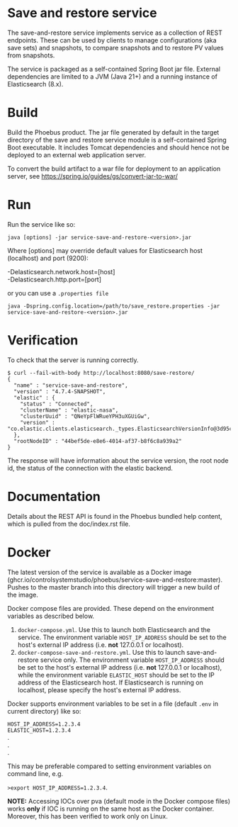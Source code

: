 # Save and restore service

The save-and-restore service implements service as a collection
of REST endpoints. These can be used by clients to manage configurations (aka save sets) and
snapshots, to compare snapshots and to restore PV values from snapshots.

The service is packaged as a self-contained Spring Boot jar file. 
External dependencies are limited to a JVM (Java 21+)
and a running instance of Elasticsearch (8.x).

# Build

Build the Phoebus product. The jar file generated by default in the target directory of the save and restore service module
is a self-contained Spring Boot executable. It includes Tomcat dependencies and should
hence not be deployed to an external web application server.

To convert the build artifact to a war file for
deployment to an application server, see https://spring.io/guides/gs/convert-jar-to-war/

# Run

Run the service like so:

`java [options] -jar service-save-and-restore-<version>.jar`

Where [options] may override default values for Elasticsearch host (localhost) and port (9200):

-Delasticsearch.network.host=[host]  
-Delasticsearch.http.port=[port]

or you can use a `.properties file`

`java -Dspring.config.location=/path/to/save_restore.properties -jar service-save-and-restore-<version>.jar`

# Verification

To check that the server is running correctly.

```
$ curl --fail-with-body http://localhost:8080/save-restore/
{
  "name" : "service-save-and-restore",
  "version" : "4.7.4-SNAPSHOT",
  "elastic" : {
    "status" : "Connected",
    "clusterName" : "elastic-nasa",
    "clusterUuid" : "QNeYpFlWRueYPH3uXGUiGw",
    "version" : "co.elastic.clients.elasticsearch._types.ElasticsearchVersionInfo@3d95cef6"
  },
  "rootNodeID" : "44bef5de-e8e6-4014-af37-b8f6c8a939a2"
}
```

The response will have information about the service version, the root node id, the status of the connection with the elastic backend.

# Documentation

Details about the REST API is found in the Phoebus bundled help content, which is pulled from the doc/index.rst file.

# Docker

The latest version of the service is available as a Docker image (ghcr.io/controlsystemstudio/phoebus/service-save-and-restore:master). Pushes to the master branch into this directory will trigger a new build of the image.

Docker compose files are provided. These depend on the environment variables as described below.

1. ```docker-compose.yml```. Use this to launch both Elasticsearch and the service. The environment variable ```HOST_IP_ADDRESS``` 
    should be set to the host's external IP address (i.e. **not** 127.0.0.1 or localhost).
2. ```docker-compose-save-and-restore.yml```. Use this to launch save-and-restore service only. The environment variable ```HOST_IP_ADDRESS```
   should be set to the host's external IP address (i.e. **not** 127.0.0.1 or localhost), while the environment variable ```ELASTIC_HOST``` should
   be set to the IP address of the Elasticsearch host. If Elasticsearch is running on  localhost, please specify the host's
   external IP address.

Docker supports environment variables to be set in a file (default ```.env``` in current directory) like so:

```HOST_IP_ADDRESS=1.2.3.4```  
```ELASTIC_HOST=1.2.3.4```  
.  
.  
.

This may be preferable compared to setting environment variables on command line, e.g.

```>export HOST_IP_ADDRESS=1.2.3.4```.

**NOTE:** Accessing IOCs over pva (default mode in the Docker compose files) works **only** if IOC is running on the
same host as the Docker container. Moreover, this has been verified to work only on Linux.